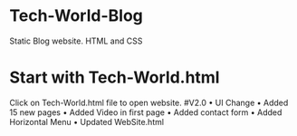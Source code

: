 # Tech-World-Blog
Static Blog website. HTML and CSS
# Start with Tech-World.html
Click on Tech-World.html file to open website.
#V2.0
    •	UI Change
    •	Added 15 new pages
    •	Added Video in first page
    •	Added contact form
    •	Added Horizontal Menu
    •	Updated WebSite.html